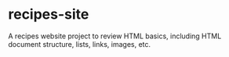 # recipes-site

A recipes website project to review HTML basics, including HTML document structure, lists, links, images, etc.